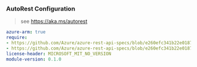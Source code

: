 ### AutoRest Configuration

> see https://aka.ms/autorest

``` yaml
azure-arm: true
require:
- https://github.com/Azure/azure-rest-api-specs/blob/e260efc341b22e018718d1c2e85107db5af52802/specification/servicefabricmesh/resource-manager/readme.md
- https://github.com/Azure/azure-rest-api-specs/blob/e260efc341b22e018718d1c2e85107db5af52802/specification/servicefabricmesh/resource-manager/readme.go.md
license-header: MICROSOFT_MIT_NO_VERSION
module-version: 0.1.0

```